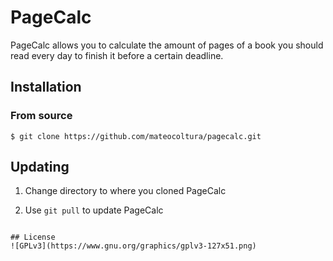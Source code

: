 # PageCalc
PageCalc allows you to calculate the amount of pages of a book you should read every day to finish it before a certain deadline.

## Installation 

### From source
``` 
$ git clone https://github.com/mateocoltura/pagecalc.git
```

## Updating
1. Change directory to where you cloned PageCalc

2. Use ```git pull``` to update PageCalc
```

## License 
![GPLv3](https://www.gnu.org/graphics/gplv3-127x51.png) 
